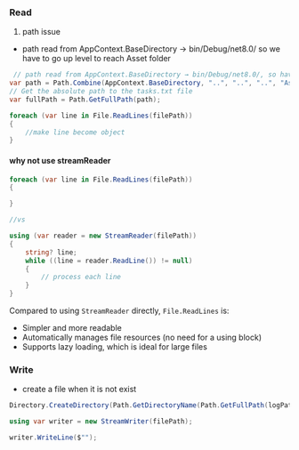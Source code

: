 ### Read

1. path issue

- path read from AppContext.BaseDirectory → bin/Debug/net8.0/
so we have to go up level to reach Asset folder

```csharp
 // path read from AppContext.BaseDirectory → bin/Debug/net8.0/, so have to go up 3 levels to reach the Assets folder
var path = Path.Combine(AppContext.BaseDirectory, "..", "..", "..", "Assets", "tasks.txt");
// Get the absolute path to the tasks.txt file
var fullPath = Path.GetFullPath(path);

```

```csharp
foreach (var line in File.ReadLines(filePath))
{
    //make line become object
}

```

#### why not use streamReader

```csharp
foreach (var line in File.ReadLines(filePath))
{

}

//vs

using (var reader = new StreamReader(filePath))
{
    string? line;
    while ((line = reader.ReadLine()) != null)
    {
        // process each line
    }
}

```

Compared to using `StreamReader` directly, `File.ReadLines` is:

-  Simpler and more readable
-  Automatically manages file resources (no need for a using block)
-  Supports lazy loading, which is ideal for large files

### Write

- create a file when it is not exist

```csharp
Directory.CreateDirectory(Path.GetDirectoryName(Path.GetFullPath(logPath))!);
```

```csharp
using var writer = new StreamWriter(filePath);

writer.WriteLine($"");
```
